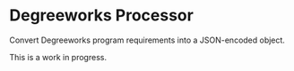# Degreeworks Processor
Convert Degreeworks program requirements into a JSON-encoded object.

This is a work in progress.
